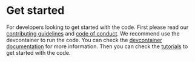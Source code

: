 # Get started

For developers looking to get started with the code. First please read our [contributing guidelines](docs/CONTRIBUTING.md) and [code of conduct](docs/CODE_OF_CONDUCT.md). We recommend use the devcontainer to run the code. You can check the [devcontainer documentation](https://code.visualstudio.com/docs/remote/containers) for more information.
Then you can check the [tutorials](tutorials/GET_STARTED.md) to get started with the code.